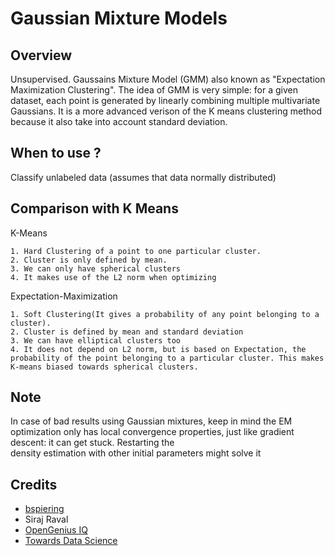 # Gaussian Mixture Models

## Overview

Unsupervised. Gaussains Mixture Model (GMM) also known as "Expectation Maximization Clustering". The idea of GMM is very simple: for a given dataset,
each point is generated by linearly combining multiple multivariate Gaussians. It is a more advanced verison
of the K means clustering method because it also take into account standard deviation.

## When to use ? 

Classify unlabeled data (assumes that data normally distributed)

## Comparison with K Means

K-Means

    1. Hard Clustering of a point to one particular cluster.
    2. Cluster is only defined by mean.
    3. We can only have spherical clusters
    4. It makes use of the L2 norm when optimizing

Expectation-Maximization

    1. Soft Clustering(It gives a probability of any point belonging to a cluster).
    2. Cluster is defined by mean and standard deviation
    3. We can have elliptical clusters too
    4. It does not depend on L2 norm, but is based on Expectation, the probability of the point belonging to a particular cluster. This makes K-means biased towards spherical clusters.

## Note

In case of bad results using Gaussian mixtures,
keep in mind  the EM optimization only has local convergence properties, 
just like gradient descent: it can get stuck. Restarting the  
density estimation with other initial parameters might solve it 

## Credits

* [bspiering](https://github.com/brianspiering)
* Siraj Raval
* [OpenGenius IQ](https://iq.opengenus.org/expectation-maximization-clustering-algorithm/)
* [Towards Data Science](https://towardsdatascience.com/gaussian-mixture-models-and-expectation-maximization-a-full-explanation-50fa94111ddd)